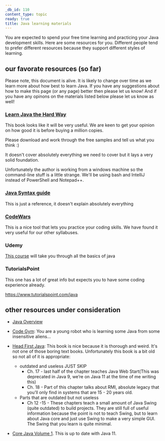 ```yaml
---
_db_id: 110
content_type: topic
ready: true
title: Java learning materials
---
```


You are expected to spend your free time learning and practicing your Java development skills. Here are some resources for you. Different people tend to prefer different resources because they support different styles of learning.

## our favorate resources (so far)

Please note, this document is alive. It is likely to change over time as we learn more about how best to learn Java. If you have any suggestions about how to make this page (or any page) better then please let us know! And if you have any opinons on the materials listed below please let us know as well!

### [Learn Java the Hard Way](https://learnjavathehardway.org/)

This book looks like it will be very useful. We are keen to get your opinion on how good it is before buying a million copies.

Please download and work through the free samples and tell us what you think :)

It doesn't cover absolutely everything we need to cover but it lays a very solid foundation.

Unfortunately the author is working from a windows machine so the command-line stuff is a little strange. We'll be using bash and IntelliJ instead of PowerShell and Notepad++.

### [Java Syntax guide](https://www.baeldung.com/java-syntax)

This is just a reference, it doesn't explain absolutely everything

### [CodeWars](https://www.codewars.com/)

This is a nice tool that lets you practice your coding skills. We have found it very useful for our other syllabuses.

### Udemy

[This course](https://www.udemy.com/course/introduction-to-programming-with-java) will take you through all the basics of java

### TutorialsPoint

This one has a lot of great info but expects you to have some coding experience already.

https://www.tutorialspoint.com/java

## other resources under consideration

- [Java Overview](http://horstmann.com/corejava/java-an-overview/7Gosling.pdf)
- [Code Gym](https://codegym.cc/): You are a young robot who is learning some Java from some insensitive aliens...
- [Head First Java](http://ikucukkoc.baun.edu.tr/lectures/EMM3115/Head_First_Java.pdf): This book is nice because it is thorough and weird. It's not one of those boring text books. Unfortunately this book is a bit old so not all of it is appropriate:

  - outdated and useless JUST SKIP
    - Ch. 17 - last half of the chapter teaches Java Web Start(This was deprecated in Java 9, we’re on Java 11 at the time of me writing this)
    - Ch. 18 - Part of this chapter talks about RMI, absolute legacy that you’ll only find in systems that are 15 - 20 years old.
  - Parts that are outdated but not useless
    - Ch 12 -15 - These chapters teach a small amount of Java Swing (quite outdated) to build projects. They are still full of useful information because the point is not to teach Swing, but to learn about Java core and just use Swing to make a very simple GUI. The Swing that you learn is quite minimal.

- [Core Java Volume 1](https://learning.oreilly.com/library/view/Core+Java+Volume+I%E2%80%94Fundamentals,+Eleventh+Edition/9780135167199/preface.xhtml#preface). This is up to date with Java 11.
